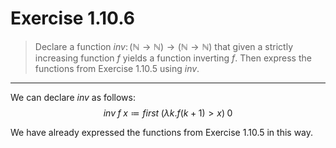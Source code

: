 
# Exercise 1.10.6

> Declare a function $\mathit{inv} \colon (\mathbb{N} \to \mathbb{N}) \to (\mathbb{N} \to \mathbb{N})$ that given a strictly increasing function $f$ yields a function inverting $f$.
> Then express the functions from Exercise 1.10.5 using $\mathit{inv}$.

---

We can declare $\mathit{inv}$ as follows:
$$
  \mathit{inv} \; f \; x
  \coloneqq
  \mathit{first} \; (\lambda k. f(k + 1) > x) \; 0
$$

We have already expressed the functions from Exercise 1.10.5 in this way.
